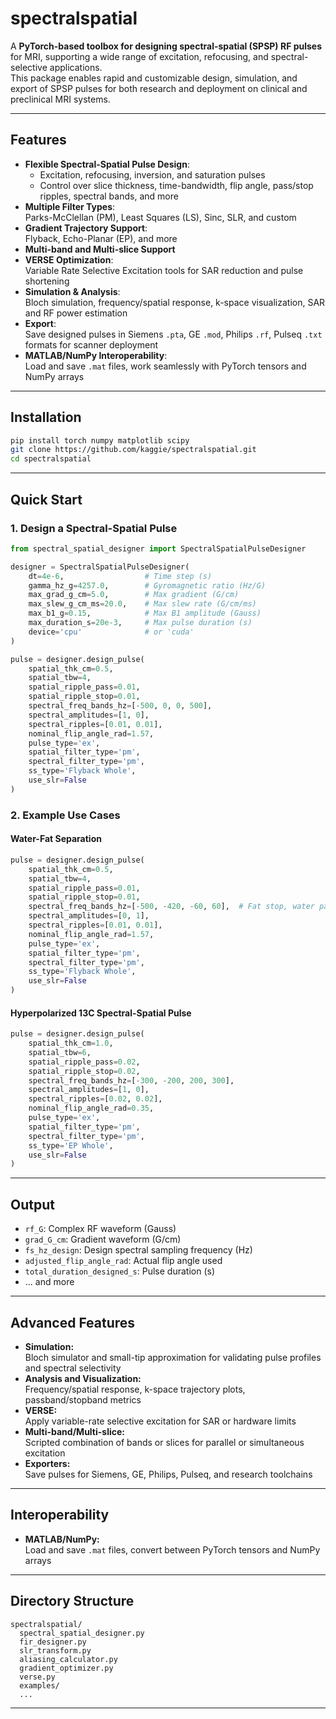 # spectralspatial

A **PyTorch-based toolbox for designing spectral-spatial (SPSP) RF pulses** for MRI, supporting a wide range of excitation, refocusing, and spectral-selective applications.  
This package enables rapid and customizable design, simulation, and export of SPSP pulses for both research and deployment on clinical and preclinical MRI systems.

---

## Features

- **Flexible Spectral-Spatial Pulse Design**:  
  - Excitation, refocusing, inversion, and saturation pulses  
  - Control over slice thickness, time-bandwidth, flip angle, pass/stop ripples, spectral bands, and more
- **Multiple Filter Types**:  
  Parks-McClellan (PM), Least Squares (LS), Sinc, SLR, and custom
- **Gradient Trajectory Support**:  
  Flyback, Echo-Planar (EP), and more
- **Multi-band and Multi-slice Support**
- **VERSE Optimization**:  
  Variable Rate Selective Excitation tools for SAR reduction and pulse shortening
- **Simulation & Analysis**:  
  Bloch simulation, frequency/spatial response, k-space visualization, SAR and RF power estimation
- **Export**:  
  Save designed pulses in Siemens `.pta`, GE `.mod`, Philips `.rf`, Pulseq `.txt` formats for scanner deployment
- **MATLAB/NumPy Interoperability**:  
  Load and save `.mat` files, work seamlessly with PyTorch tensors and NumPy arrays

---

## Installation

```bash
pip install torch numpy matplotlib scipy
git clone https://github.com/kaggie/spectralspatial.git
cd spectralspatial
```

---

## Quick Start

### 1. Design a Spectral-Spatial Pulse

```python
from spectral_spatial_designer import SpectralSpatialPulseDesigner

designer = SpectralSpatialPulseDesigner(
    dt=4e-6,                  # Time step (s)
    gamma_hz_g=4257.0,        # Gyromagnetic ratio (Hz/G)
    max_grad_g_cm=5.0,        # Max gradient (G/cm)
    max_slew_g_cm_ms=20.0,    # Max slew rate (G/cm/ms)
    max_b1_g=0.15,            # Max B1 amplitude (Gauss)
    max_duration_s=20e-3,     # Max pulse duration (s)
    device='cpu'              # or 'cuda'
)

pulse = designer.design_pulse(
    spatial_thk_cm=0.5,               
    spatial_tbw=4,                    
    spatial_ripple_pass=0.01,         
    spatial_ripple_stop=0.01,         
    spectral_freq_bands_hz=[-500, 0, 0, 500], 
    spectral_amplitudes=[1, 0],       
    spectral_ripples=[0.01, 0.01],    
    nominal_flip_angle_rad=1.57,      
    pulse_type='ex',                  
    spatial_filter_type='pm',         
    spectral_filter_type='pm',        
    ss_type='Flyback Whole',          
    use_slr=False                     
)
```

### 2. Example Use Cases

#### Water-Fat Separation

```python
pulse = designer.design_pulse(
    spatial_thk_cm=0.5,
    spatial_tbw=4,
    spatial_ripple_pass=0.01,
    spatial_ripple_stop=0.01,
    spectral_freq_bands_hz=[-500, -420, -60, 60],  # Fat stop, water pass
    spectral_amplitudes=[0, 1],
    spectral_ripples=[0.01, 0.01],
    nominal_flip_angle_rad=1.57,
    pulse_type='ex',
    spatial_filter_type='pm',
    spectral_filter_type='pm',
    ss_type='Flyback Whole',
    use_slr=False
)
```

#### Hyperpolarized 13C Spectral-Spatial Pulse

```python
pulse = designer.design_pulse(
    spatial_thk_cm=1.0,
    spatial_tbw=6,
    spatial_ripple_pass=0.02,
    spatial_ripple_stop=0.02,
    spectral_freq_bands_hz=[-300, -200, 200, 300],
    spectral_amplitudes=[1, 0],
    spectral_ripples=[0.02, 0.02],
    nominal_flip_angle_rad=0.35,
    pulse_type='ex',
    spatial_filter_type='pm',
    spectral_filter_type='pm',
    ss_type='EP Whole',
    use_slr=False
)
```

---

## Output

- `rf_G`: Complex RF waveform (Gauss)
- `grad_G_cm`: Gradient waveform (G/cm)
- `fs_hz_design`: Design spectral sampling frequency (Hz)
- `adjusted_flip_angle_rad`: Actual flip angle used
- `total_duration_designed_s`: Pulse duration (s)
- ... and more

---

## Advanced Features

- **Simulation:**  
  Bloch simulator and small-tip approximation for validating pulse profiles and spectral selectivity
- **Analysis and Visualization:**  
  Frequency/spatial response, k-space trajectory plots, passband/stopband metrics
- **VERSE:**  
  Apply variable-rate selective excitation for SAR or hardware limits
- **Multi-band/Multi-slice:**  
  Scripted combination of bands or slices for parallel or simultaneous excitation
- **Exporters:**  
  Save pulses for Siemens, GE, Philips, Pulseq, and research toolchains

---

## Interoperability

- **MATLAB/NumPy:**  
  Load and save `.mat` files, convert between PyTorch tensors and NumPy arrays

---

## Directory Structure

```
spectralspatial/
  spectral_spatial_designer.py
  fir_designer.py
  slr_transform.py
  aliasing_calculator.py
  gradient_optimizer.py
  verse.py
  examples/
  ...
```

---
